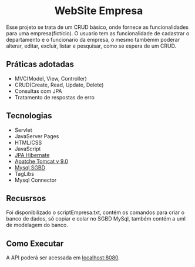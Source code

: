 <h1 align="center">
  WebSite Empresa
</h1>

Esse projeto se trata de um CRUD básico, onde fornece as funcionalidades para uma empresa(fictício). O usuario tem as funcionalidade 
de cadastrar o departamento e o funcionario da empresa, o mesmo tambémm poderar alterar, editar, excluir, listar e pesquisar, como 
se espera de um CRUD.

## Práticas adotadas

- MVC(Model, View, Controller)
- CRUD(Create, Read, Update, Delete)
- Consultas com JPA
- Tratamento de respostas de erro

## Tecnologias

- Servlet
- JavaServer Pages
 - HTML/CSS
- JavaScript
- [JPA Hibernate](https://docs.oracle.com/javaee/6/tutorial/doc/bnbqa.html)
- [Apatche Tomcat v 9.0](https://tomcat.apache.org/)
- [Mysql SGBD](https://dev.mysql.com/downloads/)
- TagLibs
- Mysql Connector
  
## Recusrsos
Foi disponibilizado o scriptEmpresa.txt, contém os comandos para criar o banco de dados, só copiar e colar no SGBD MySql,
também contém a uml de modelagem do banco.

## Como Executar

A API poderá ser acessada em [localhost:8080](http://localhost:8080).

